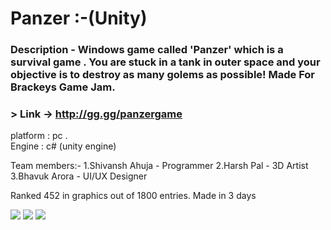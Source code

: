 

# Panzer :-(Unity)

### Description - Windows game called 'Panzer' which is a survival game . You are stuck in a tank in outer space and your objective is to destroy as many golems as possible!  Made For Brackeys Game Jam. 

### > Link -> http://gg.gg/panzergame  


platform : pc .  
Engine : c# (unity engine)

Team members:-
	1.Shivansh Ahuja - Programmer
	2.Harsh Pal - 3D Artist
	3.Bhavuk Arora - UI/UX Designer
  
Ranked 452 in graphics out of 1800 entries. Made in 3 days

<img src="https://i.imgur.com/pqWvYLP.png"/>  <img src="https://i.imgur.com/OtiqX1t.png"/>
<img src="https://i.imgur.com/j27jvqq.png"/>




